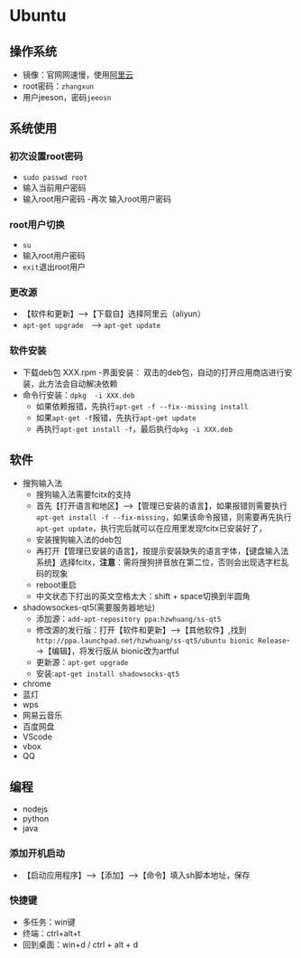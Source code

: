 # Ubuntu

## 操作系统

- 镜像：官网网速慢，使用[阿里云](http://mirrors.aliyun.com/ubuntu-releases/18.04/)
- root密码：`zhangxun`
- 用户jeeson，密码`jeeosn`

## 系统使用

### 初次设置root密码

- `sudo passwd root`
- 输入当前用户密码
- 输入root用户密码
-再次 输入root用户密码

### root用户切换

- `su`
- 输入root用户密码
- `exit`退出root用户

### 更改源

- 【软件和更新】-->【下载自】选择阿里云（aliyun）
- `apt-get upgrade`　--> `apt-get update`

### 软件安装

- 下载deb包 XXX.rpm
-界面安装： 双击的deb包，自动的打开应用商店进行安装，此方法会自动解决依赖
- 命令行安装：`dpkg  -i XXX.deb`
  - 如果依赖报错，先执行`apt-get -f --fix--missing install`
  - 如果`apt-get -f`报错，先执行`apt-get update`
  - 再执行`apt-get install -f`，最后执行`dpkg -i XXX.deb`

## 软件

- 搜狗输入法
  - 搜狗输入法需要fcitx的支持
  - 首先【打开语言和地区】-->【管理已安装的语言】，如果报错则需要执行`apt-get install -f --fix-missing`，如果该命令报错，则需要再先执行`apt-get update`，执行完后就可以在应用里发现fcitx已安装好了，
  - 安装搜狗输入法的deb包
  - 再打开【管理已安装的语言】，按提示安装缺失的语言字体，【键盘输入法系统】选择fcitx，**注意**：需将搜狗拼音放在第二位，否则会出现选字栏乱码的现象
  - reboot重启
  - 中文状态下打出的英文空格太大：shift + space切换到半圆角
- shadowsockes-qt5(需要服务器地址)
  - 添加源：`add-apt-repository ppa:hzwhuang/ss-qt5`
  - 修改源的发行版：打开【软件和更新】–>【其他软件】,找到`http://ppa.launchpad.net/hzwhuang/ss-qt5/ubuntu bionic Release`-->【编辑】，将发行版从 bionic改为artful
  - 更新源：`apt-get upgrade`
  - 安装:`apt-get install shadowsocks-qt5`
- chrome
- 蓝灯
- wps
- 网易云音乐
- 百度网盘
- VScode
- vbox
- QQ

## 编程

- nodejs
- python
- java

### 添加开机启动

- 【启动应用程序】-->【添加】-->【命令】填入sh脚本地址，保存

### 快捷键

- 多任务：win键
- 终端：ctrl+alt+t
- 回到桌面：win+d / ctrl + alt + d
